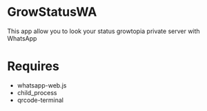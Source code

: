 # GrowStatusWA
This app allow you to look your status growtopia private server with WhatsApp
# Requires
- whatsapp-web.js
- child_process
- qrcode-terminal

